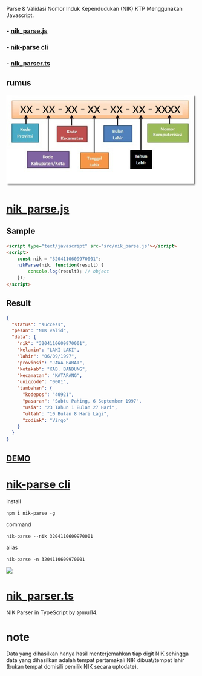 Parse & Validasi Nomor Induk Kependudukan (NIK) KTP Menggunakan Javascript.

<h3>- <a href="#nik_parsejs">nik_parse.js</a></h3>
<h3>- <a href="#nik-parsecli">nik-parse cli</a></h3>
<h3>- <a href="#nik_parserts">nik_parser.ts</a></h3>

rumus
-----
<img src="kodenik.jpg"/>

# <a href="https://github.com/bachors/nik_parse.js/tree/master/src">nik_parse.js</a>
Sample
------
```html
<script type="text/javascript" src="src/nik_parse.js"></script>
<script>
	const nik = "3204110609970001";
	nikParse(nik, function(result) {
		console.log(result); // object
	});	
</script>
```

Result
------
```json
{
  "status": "success",
  "pesan": "NIK valid",
  "data": {
    "nik": "3204110609970001",
    "kelamin": "LAKI-LAKI",
    "lahir": "06/09/1997",
    "provinsi": "JAWA BARAT",
    "kotakab": "KAB. BANDUNG",
    "kecamatan": "KATAPANG",
    "uniqcode": "0001",
    "tambahan": {
      "kodepos": "40921",
      "pasaran": "Sabtu Pahing, 6 September 1997",
      "usia": "23 Tahun 1 Bulan 27 Hari",
      "ultah": "10 Bulan 8 Hari Lagi",
      "zodiak": "Virgo"
    }
  }
}
```

<h2><a href="http://bachors.com/code/validasi-nik-ktp-menggunakan-javascript-nik_parsejs?embed">DEMO</a></h2>

# <a href="https://www.npmjs.com/package/nik-parse">nik-parse cli</a>
install
```
npm i nik-parse -g
```

command
```
nik-parse --nik 3204110609970001
```
alias
```
nik-parse -n 3204110609970001
```
<img src="cli.png"/>

# <a href="https://github.com/mul14/nik_parser.ts?fbclid=IwAR0yu4Vadmdi13Z9rVNyiSIuZuybq2bD1THGNTQqZMQNanYvjsCVN9HldR0">nik_parser.ts</a>
NIK Parser in TypeScript by @mul14.

# note
Data yang dihasilkan hanya hasil menterjemahkan tiap digit NIK sehingga data yang dihasilkan adalah tempat pertamakali NIK dibuat/tempat lahir (bukan tempat domisili pemilik NIK secara uptodate).
